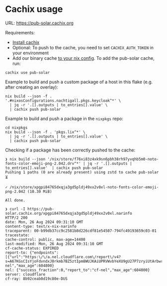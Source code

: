 # Cachix usage

URL: https://pub-solar.cachix.org

Requirements:

- [Install cachix](https://docs.cachix.org/installation)
- Optional: To push to the cache, you need to set `CACHIX_AUTH_TOKEN` in your environment
- Add our binary cache [to your nix config](https://docs.cachix.org/faq#cachix-use-effects). To add the pub-solar cache, run:

```
cachix use pub-solar
```

Example to build and push a custom package of a host in this flake (e.g. after creating an overlay):

```
nix build --json -f . '.#nixosConfigurations.nachtigall.pkgs.keycloak^*' \
  | jq -r '.[].outputs | to_entries[].value' \
  | cachix push pub-solar
```

Example to build and push a package in the `nixpkgs` repo:

```
cd nixpkgs
nix build --json -f . 'pkgs.lix^*' \
  | jq -r '.[].outputs | to_entries[].value' \
  | cachix push pub-solar
```

Checking if a package has been correctly pushed to the cache:

```
❯ nix build --json '/nix/store/f76xi83z4xk9sn6pbh38rh97yvqhb5m0-noto-fonts-color-emoji-png-2.042.drv^*' | jq -r '.[].outputs | to_entries[].value'  | cachix push pub-solar
Pushing 1 paths (0 are already present) using zstd to cache pub-solar ⏳

✓ /nix/store/xpgpi84765dxqja3gd5pldj49xx2v0xl-noto-fonts-color-emoji-png-2.042 (10.30 MiB)

All done.

❯ curl -I https://pub-solar.cachix.org/xpgpi84765dxqja3gd5pldj49xx2v0xl.narinfo
HTTP/2 200
date: Mon, 26 Aug 2024 09:31:10 GMT
content-type: text/x-nix-narinfo
traceparent: 00-b99db37cc9c2581b8d226cdf81e54507-794fc49193659c03-01
tracestate:
cache-control: public, max-age=14400
last-modified: Mon, 26 Aug 2024 09:31:10 GMT
cf-cache-status: EXPIRED
report-to: {"endpoints":[{"url":"https:\/\/a.nel.cloudflare.com\/report\/v4?s=A67KGsCIsYjoFdvndxJ0rkmb7BZ5ztIpm8WUJKAiUPRVWvbYeXU9gU27P7zryiUtArbwrLzHhhMija0yyXk0kwNa3suz8gNzKK6z1CX1FWDZiiP07rnq7zAg8nZbSBiEU%2FZrU9nSrR6mhuL9ihbmW1Hf"}],"group":"cf-nel","max_age":604800}
nel: {"success_fraction":0,"report_to":"cf-nel","max_age":604800}
server: cloudflare
cf-ray: 8b92ceab0d19c80e-DUS
```
